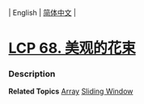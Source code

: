| English | [简体中文](README.md) |

# [LCP 68. 美观的花束](https://leetcode.cn/problems/1GxJYY)
 ### Description

**Related Topics**  [Array](https://leetcode.cn/tag/array) [Sliding Window](https://leetcode.cn/tag/sliding-window) 